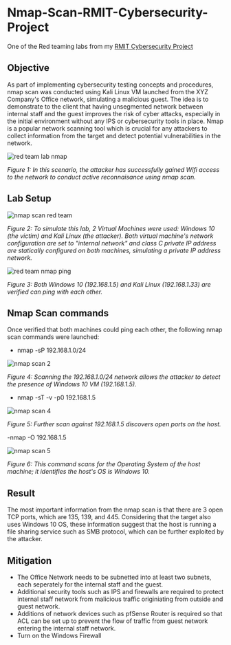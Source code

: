 # Nmap-Scan-RMIT-Cybersecurity-Project
One of the Red teaming labs from my [RMIT Cybersecurity Project](https://github.com/Kazu010101/RMIT-Cybersecurity-Project/blob/main/README.md)

## Objective

As part of implementing cybersecurity testing concepts and procedures, nmap scan was conducted using Kali Linux VM launched from the XYZ Company's Office network, simulating a malicious guest. The idea is to demonstrate to the client that having unsegmented network between internal staff and the guest improves the risk of cyber attacks, especially in the initial environment without any IPS or cybersecurity tools in place. Nmap is a popular network scanning tool which is crucial for any attackers to collect information from the target and detect potential vulnerabilities in the network. 

![red team lab nmap](https://github.com/user-attachments/assets/092e32ce-cdae-4509-8172-231a3503be58)

*Figure 1: In this scenario, the attacker has successfully gained Wifi access to the network to conduct active reconnaisance using nmap scan.*

## Lab Setup

![nmap scan red team](https://github.com/user-attachments/assets/b2a83336-6849-4f89-84b0-6fa195d3352a)

*Figure 2: To simulate this lab, 2 Virtual Machines were used: Windows 10 (the victim) and Kali Linux (the attacker). Both virtual machine's network configuration are set to "internal network" and class C private IP address are statically configured on both machines, simulating a private IP address network.*

![red team nmap ping](https://github.com/user-attachments/assets/15c140a0-bbf8-4309-bdb3-959d8a875737)

*Figure 3: Both Windows 10 (192.168.1.5) and Kali Linux (192.168.1.33) are verified can ping with each other.*

## Nmap Scan commands

Once verified that both machines could ping each other, the following nmap scan commands were launched:

- nmap -sP 192.168.1.0/24

![nmap scan 2](https://github.com/user-attachments/assets/54266725-36b4-4e84-a004-762370df1211)

*Figure 4: Scanning the 192.168.1.0/24 network allows the attacker to detect the presence of Windows 10 VM (192.168.1.5).*

- nmap -sT -v -p0 192.168.1.5
  
![nmap scan 4](https://github.com/user-attachments/assets/fb9b12fb-1620-4160-a881-e612c702cc80)

*Figure 5: Further scan against 192.168.1.5 discovers open ports on the host.*

-nmap -O 192.168.1.5

![nmap scan 5](https://github.com/user-attachments/assets/12e2ede9-be25-49bd-b7c1-1ccda79c81d0)

*Figure 6: This command scans for the Operating System of the host machine; it identifies the host's OS is Windows 10.*

## Result

The most important information from the nmap scan is that there are 3 open TCP ports, which are 135, 139, and 445. Considering that the target also uses Windows 10 OS, these information suggest that the host is running a file sharing service such as SMB protocol, which can be further exploited by the attacker.

## Mitigation

- The Office Network needs to be subnetted into at least two subnets, each seperately for the internal staff and the guest.
- Additional security tools such as IPS and firewalls are required to protect internal staff network from malicious traffic originiating from outside and guest network.
- Additions of network devices such as pfSense Router is required so that ACL can be set up to prevent the flow of traffic from guest network entering the internal staff network.
- Turn on the Windows Firewall


